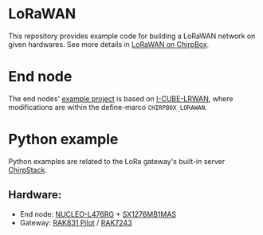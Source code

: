 # LoRaWAN
This repository provides example code for building a LoRaWAN network on given hardwares. See more details in [LoRaWAN on ChirpBox](https://chirpbox.github.io/LoRaWAN/).
# End node
The end nodes' [example project](https://github.com/sari-wesg/ChirpBox/tree/master/Miscellaneous/Example/LoRaWAN/STM32CubeExpansion_LRWAN_V1.3.1/Projects/STM32L476RG-Nucleo/Applications/LoRa/End_Node/STM32CubeIDE/sx1276mb1mas) is based on [I-CUBE-LRWAN](https://www.st.com/en/embedded-software/i-cube-lrwan.html), where modifications are within the define-marco `CHIRPBOX_LORAWAN`.

# Python example
Python examples are related to the LoRa gateway's built-in server [ChirpStack](https://www.chirpstack.io/).

## Hardware:
- End node: [NUCLEO-L476RG](https://www.st.com/en/evaluation-tools/nucleo-l476rg.html) + [SX1276MB1MAS](https://www.semtech.com/products/wireless-rf/lora-transceivers/sx1276mb1mas)
- Gateway: [RAK831 Pilot](https://uk.pi-supply.com/products/rak831-pilot-gateway-professional-demonstration-setup?lang=zh) / [RAK7243](https://store.rakwireless.com/products/rak7243c-pilot-gateway?utm_source=rak7243&utm_medium=footer&variant=26682434355300)
